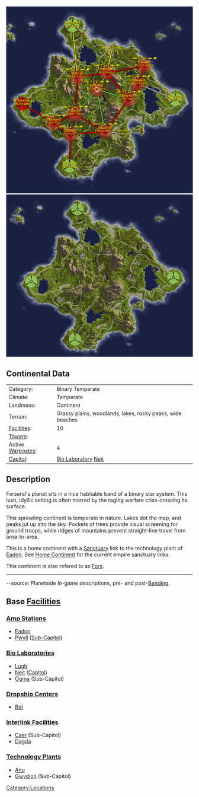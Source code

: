 ![](images/ForseralMap.jpg "fig:ForseralMap.jpg")
![](images/Forseral_Terrain.jpg "fig:Forseral_Terrain.jpg")

## Continental Data

|                                             |                                                                           |
| ------------------------------------------- | ------------------------------------------------------------------------- |
| Category:                                   | Binary Temperate                                                          |
| Climate:                                    | Temperate                                                                 |
| Landmass:                                   | Continent                                                                 |
| Terrain:                                    | Grassy plains, woodlands, lakes, rocky peaks, wide beaches                |
| [Facilities](Facilities.md "wikilink"):     | 10                                                                        |
| [Towers](Tower.md "wikilink"):              |                                                                           |
| Active [Warpgates](Warpgate.md "wikilink"): | 4                                                                         |
| [Capitol](Capitol.md "wikilink"):           | [Bio Laboratory](Bio_Laboratory.md "wikilink") [Neit](Neit.md "wikilink") |

## Description

Forseral's planet sits in a nice habitable band of a binary star system.
This lush, idyllic setting is often marred by the raging warfare
criss-crossing its surface.

This sprawling continent is temperate in nature. Lakes dot the map, and
peaks jut up into the sky. Pockets of trees provide visual screening for
ground troops, while ridges of mountains prevent straight-line travel
from area-to-area.

This is a home continent with a [Sanctuary](Sanctuary.md "wikilink") link
to the technology plant of [Eadon](Eadon.md "wikilink"). See [Home
Continent](Home_Continent.md "wikilink") for the current empire sanctuary
links.

This continent is also refered to as
[Fors](Acronyms_and_Slang.md "wikilink").

---

--source: Planetside In-game descriptions, pre- and
post-[Bending](Bending.md "wikilink").

## Base [Facilities](Facilities.md "wikilink")

### [Amp Stations](Amp_Station.md "wikilink")

- [Eadon](Eadon.md "wikilink")
- [Pwyll](Pwyll.md "wikilink") ([Sub-Capitol](Sub.$1.md "wikilink"))

### [Bio Laboratories](Bio_Laboratory.md "wikilink")

- [Lugh](Lugh.md "wikilink")
- [Neit](Neit.md "wikilink") ([Capitol](Capitol.md "wikilink"))
- [Ogma](Ogma.md "wikilink") (Sub-Capitol)

### [Dropship Centers](Dropship_Center.md "wikilink")

- [Bel](Bel.md "wikilink")

### [Interlink Facilities](Interlink_Facilities.md "wikilink")

- [Caer](Caer.md "wikilink") (Sub-Capitol)
- [Dagda](Dagda.md "wikilink")

### [Technology Plants](Technology_Plant.md "wikilink")

- [Anu](Anu.md "wikilink")
- [Gwydion](Gwydion.md "wikilink") (Sub-Capitol)

[Category:Locations](Category:Locations.md "wikilink")
